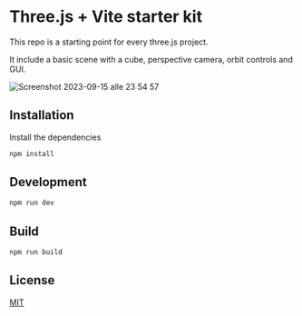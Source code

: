 # Three.js + Vite starter kit

This repo is a starting point for every three.js project. 

It include a basic scene with a cube, perspective camera, orbit controls and GUI.

![Screenshot 2023-09-15 alle 23 54 57](https://github.com/rock-biter/threejs-starter/assets/74297920/bfc93a26-8606-4c47-8601-f1a106d00f0d)


## Installation
Install the dependencies

```bash
npm install
```

## Development

```bash
npm run dev
````

## Build
```bash
npm run build
```

## License

[MIT](https://choosealicense.com/licenses/mit/)
